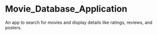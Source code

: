 # Movie_Database_Application
An app to search for movies and display  details like ratings, reviews, and posters.
